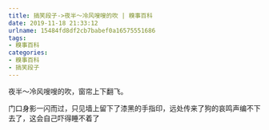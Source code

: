 ```yaml
---
title: 搞笑段子->夜半～冷风嗖嗖的吹 | 糗事百科
date: 2019-11-18 21:33:12
urlname: 15484fd8df2cb7babef0a16575551686
tags: 
- 糗事百科
categories:
- 糗事百科
- 搞笑段子
---
```

夜半～冷风嗖嗖的吹，窗帘上下翻飞。

门口身影一闪而过，只见墙上留下了漆黑的手指印，远处传来了狗的哀鸣声编不下去了，这会自己吓得睡不着了


